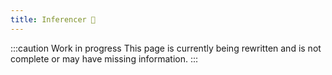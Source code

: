 ```yaml
---
title: Inferencer 🚧
---
```


:::caution Work in progress
This page is currently being rewritten and is not complete or may have missing information.
:::